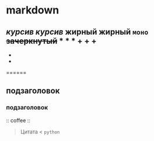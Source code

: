 # markdown
*курсив* _курсив_
**жирный** __жирный__
`моно`
~~зачеркнутый~~
*
*
*
+
+
+
-
-
-
======
## подзаголовок ##
### подзаголовок ###

:: coffee ::

> Цитата <
``` python ```
